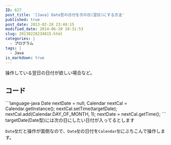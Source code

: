 ```yaml
---
ID: 627
post_title: '[Java] Date型の日付を次の日(翌日)にする方法'
published: true
post_date: 2013-02-28 23:48:15
modified_date: 2014-06-20 10:31:53
slug: 20130228234815.html
categories: |
  - プログラム
tags: |
  - Java
is_markdown: true
---
```

操作している翌日の日付が欲しい場合など。
<!--more-->
<h2>コード</h2>
```language-java
Date nextDate = null;
Calendar nextCal = Calendar.getInstance();
nextCal.setTime(targetDate);
nextCal.add(Calendar.DAY_OF_MONTH, 1);
nextDate = nextCal.getTime();
```
<span class="text-muted">targetDate(Date型)には次の日にしたい日付が入ってるとします</span>

<code>Date型</code>だと操作が面倒なので、<code>Date型</code>の日付を<code>Calendar型</code>にぶちこんで操作します。